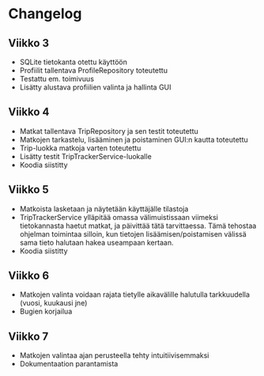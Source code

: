# Changelog

## Viikko 3
- SQLite tietokanta otettu käyttöön
- Profiilit tallentava ProfileRepository toteutettu
- Testattu em. toimivuus
- Lisätty alustava profiilien valinta ja hallinta GUI

## Viikko 4
- Matkat tallentava TripRepository ja sen testit toteutettu
- Matkojen tarkastelu, lisääminen ja poistaminen GUI:n kautta toteutettu
- Trip-luokka matkoja varten toteutettu
- Lisätty testit TripTrackerService-luokalle
- Koodia siistitty

## Viikko 5
- Matkoista lasketaan ja näytetään käyttäjälle tilastoja
- TripTrackerService ylläpitää omassa välimuistissaan viimeksi tietokannasta haetut matkat, ja päivittää tätä tarvittaessa. Tämä tehostaa ohjelman toimintaa silloin, kun tietojen lisäämisen/poistamisen välissä sama tieto halutaan hakea useampaan kertaan.
- Koodia siistitty

## Viikko 6
- Matkojen valinta voidaan rajata tietylle aikavälille halutulla tarkkuudella (vuosi, kuukausi jne)
- Bugien korjailua

## Viikko 7
- Matkojen valintaa ajan perusteella tehty intuitiivisemmaksi
- Dokumentaation parantamista
